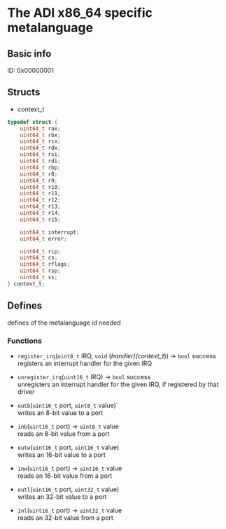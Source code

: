 # The ADI x86_64 specific metalanguage
## Basic info
ID: 0x00000001

## Structs
* context_t
```c
typedef struct {
	uint64_t rax;
	uint64_t rbx;
	uint64_t rcx;
	uint64_t rdx;
	uint64_t rsi;
	uint64_t rdi;
	uint64_t rbp;
	uint64_t r8;
	uint64_t r9;
	uint64_t r10;
	uint64_t r11;
	uint64_t r12;
	uint64_t r13;
	uint64_t r14;
	uint64_t r15;

	uint64_t interrupt;
	uint64_t error;

	uint64_t rip;
	uint64_t cs;
	uint64_t rflags;
	uint64_t rsp;
	uint64_t ss;
} context_t;
```
## Defines
defines of the metalanguage id needed
### Functions
* `register_irq`(`uint8_t` IRQ, `void` (*handler)(context_t*)) -> `bool` success</br>
registers an interrupt handler for the given IRQ

* `unregister_irq`(`uint16_t` IRQ) -> `bool` success</br>
unregisters an interrupt handler for the given IRQ, if registered by that driver

* `outb`(`uint16_t` port, `uint8_t` value)`</br>
writes an 8-bit value to a port

* `inb`(`uint16_t` port) -> `uint8_t` value</br>
reads an 8-bit value from a port

* `outw`(`uint16_t` port, `uint16_t` value)</br>
writes an 16-bit value to a port

* `inw`(`uint16_t` port) -> `uint16_t` value</br>
reads an 16-bit value from a port

* `outl`(`uint16_t` port, `uint32_t` value)</br>
writes an 32-bit value to a port

* `inl`(`uint16_t` port) -> `uint32_t` value</br>
reads an 32-bit value from a port